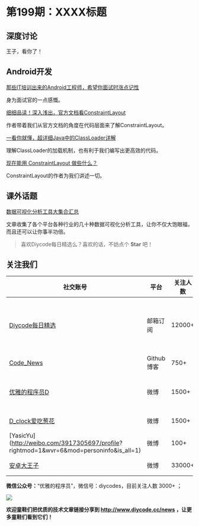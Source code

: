 # 第199期：XXXX标题

## 深度讨论

[]()

王子，看你了！

## Android开发

[那些IT培训出来的Android工程师，希望你面试时涨点记性](https://www.diycode.cc/news/2187)

身为面试官的一点感慨。

[细细品读！深入浅出，官方文档看ConstraintLayout](https://www.diycode.cc/news/2188)

作者带着我们从官方文档的角度在代码层面来了解ConstraintLayout。

[一看你就懂，超详细Java中的ClassLoader详解](https://www.diycode.cc/news/2189)

理解ClassLoader的加载机制，也有利于我们编写出更高效的代码。

[现在能用 ConstraintLayout 做些什么？](https://www.diycode.cc/news/2190)

ConstraintLayout的作者为我们讲述一切。

## 课外话题

[数据可视化分析工具大集合汇总](https://www.diycode.cc/news/2185)

文章收集了各个平台各种行业的几十种数据可视化分析工具，让你不仅大饱眼福，而且还可以让你事半功倍。

> 喜欢Diycode每日精选么？喜欢的话，不妨点个 **Star** 吧！

## 关注我们

| 社交账号  |  平台  | 关注人数 | 说明 |
| -------- | -------- | -------- | -------- |
| [Diycode每日精选](http://list.qq.com/cgi-bin/qf_invite?id=d469993d2c888e971c0fbb2309c4d84256968386b126b967)|   邮箱订阅  | 12000+ | 每日分享一次Android、iOS、Swfit技术干货  |
| [Code_News](https://github.com/DiyCodes/code_news) |    Github博客  |750+ | 每日邮件推送列表  |
| [优雅的程序员D](http://weibo.com/u/5891258264) |   微博  | 1500+ | 官方微博，每日分享开源信息  |
| [D_clock爱吃葱花](http://weibo.com/u/2480694892)  |   微博  | 1500+ | 日报发起人  |
|[YasicYu](http://weibo.com/3917305697/profile? rightmod=1&wvr=6&mod=personinfo&is_all=1)  |   微博  | 100+ | 日报发起人  |
|[安卓大王子](http://weibo.com/apkbus/)   |   微博  | 33000+ | 日报发起人  |

**微信公众号：**“优雅的程序员”，微信号：diycodes，目前关注人数 3000+ ；

![](http://upload-images.jianshu.io/upload_images/1846413-b42abfa70f909099.jpg?imageMogr2/auto-orient/strip%7CimageView2/2/w/1240)

**欢迎童鞋们把优质的技术文章链接分享到 http://www.diycode.cc/news ，让更多童鞋们看到它们！**